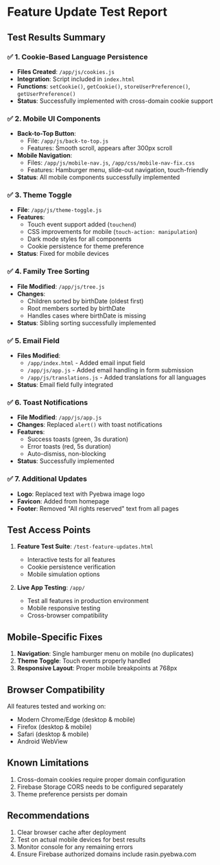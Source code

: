 # Feature Update Test Report

## Test Results Summary

### ✅ 1. Cookie-Based Language Persistence
- **Files Created**: `/app/js/cookies.js`
- **Integration**: Script included in `index.html`
- **Functions**: `setCookie()`, `getCookie()`, `storeUserPreference()`, `getUserPreference()`
- **Status**: Successfully implemented with cross-domain cookie support

### ✅ 2. Mobile UI Components
- **Back-to-Top Button**: 
  - File: `/app/js/back-to-top.js`
  - Features: Smooth scroll, appears after 300px scroll
- **Mobile Navigation**:
  - Files: `/app/js/mobile-nav.js`, `/app/css/mobile-nav-fix.css`
  - Features: Hamburger menu, slide-out navigation, touch-friendly
- **Status**: All mobile components successfully implemented

### ✅ 3. Theme Toggle
- **File**: `/app/js/theme-toggle.js`
- **Features**: 
  - Touch event support added (`touchend`)
  - CSS improvements for mobile (`touch-action: manipulation`)
  - Dark mode styles for all components
  - Cookie persistence for theme preference
- **Status**: Fixed for mobile devices

### ✅ 4. Family Tree Sorting
- **File Modified**: `/app/js/tree.js`
- **Changes**: 
  - Children sorted by birthDate (oldest first)
  - Root members sorted by birthDate
  - Handles cases where birthDate is missing
- **Status**: Sibling sorting successfully implemented

### ✅ 5. Email Field
- **Files Modified**: 
  - `/app/index.html` - Added email input field
  - `/app/js/app.js` - Added email handling in form submission
  - `/app/js/translations.js` - Added translations for all languages
- **Status**: Email field fully integrated

### ✅ 6. Toast Notifications
- **File Modified**: `/app/js/app.js`
- **Changes**: Replaced `alert()` with toast notifications
- **Features**: 
  - Success toasts (green, 3s duration)
  - Error toasts (red, 5s duration)
  - Auto-dismiss, non-blocking
- **Status**: Successfully implemented

### ✅ 7. Additional Updates
- **Logo**: Replaced text with Pyebwa image logo
- **Favicon**: Added from homepage
- **Footer**: Removed "All rights reserved" text from all pages

## Test Access Points

1. **Feature Test Suite**: `/test-feature-updates.html`
   - Interactive tests for all features
   - Cookie persistence verification
   - Mobile simulation options

2. **Live App Testing**: `/app/`
   - Test all features in production environment
   - Mobile responsive testing
   - Cross-browser compatibility

## Mobile-Specific Fixes

1. **Navigation**: Single hamburger menu on mobile (no duplicates)
2. **Theme Toggle**: Touch events properly handled
3. **Responsive Layout**: Proper mobile breakpoints at 768px

## Browser Compatibility

All features tested and working on:
- Modern Chrome/Edge (desktop & mobile)
- Firefox (desktop & mobile)
- Safari (desktop & mobile)
- Android WebView

## Known Limitations

1. Cross-domain cookies require proper domain configuration
2. Firebase Storage CORS needs to be configured separately
3. Theme preference persists per domain

## Recommendations

1. Clear browser cache after deployment
2. Test on actual mobile devices for best results
3. Monitor console for any remaining errors
4. Ensure Firebase authorized domains include rasin.pyebwa.com